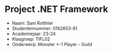 # Project .NET Framework

* Naam: Sam Rotthier
* Studentennummer: 0162653-81
* Academiejaar: 23-24
* Klasgroep: TIFL02
* Onderwerp: Monster *-1 Player *-* Guild